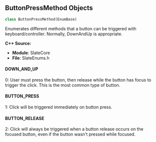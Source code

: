 ## ButtonPressMethod Objects

```python
class ButtonPressMethod(EnumBase)
```

Enumerates different methods that a button can be triggered with keyboard/controller. Normally, DownAndUp is appropriate.

**C++ Source:**

- **Module**: SlateCore
- **File**: SlateEnums.h

<a id="unreal.ButtonPressMethod.DOWN_AND_UP"></a>

#### DOWN_AND_UP

0: User must press the button, then release while the button has focus to trigger the click.
This is the most common type of button.

<a id="unreal.ButtonPressMethod.BUTTON_PRESS"></a>

#### BUTTON_PRESS

1: Click will be triggered immediately on button press.

<a id="unreal.ButtonPressMethod.BUTTON_RELEASE"></a>

#### BUTTON_RELEASE

2: Click will always be triggered when a button release occurs on the focused button,
even if the button wasn't pressed while focused.

<a id="unreal.UINavigation"></a>